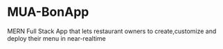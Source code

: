 # MUA-BonApp
MERN Full Stack App that lets restaurant owners to create,customize and deploy their menu in near-realtime
